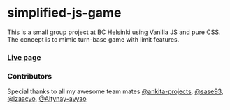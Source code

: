 # simplified-js-game

This is a small group project at BC Helsinki using Vanilla JS and pure CSS. The concept is to mimic turn-base game with limit features.

### [Live page](https://tna007.github.io/simplified-js-game/FINAL/indexF.html)

### Contributors
Special thanks to all my awesome team mates [@ankita-projects](https://github.com/ankita-projects), [@sase93](https://github.com/sase93), [@izaacyo](https://github.com/izaacyo), [@Altynay-ayyao](https://github.com/Altynay-ayyao)
